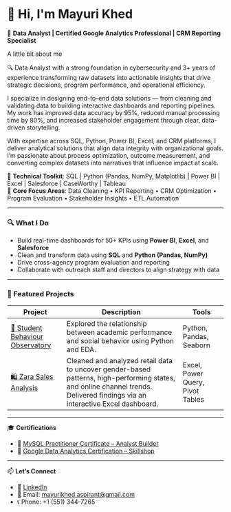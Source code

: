 # 👋 Hi, I'm Mayuri Khed

🎯 **Data Analyst | Certified Google Analytics Professional | CRM Reporting Specialist**

A little bit about me

🔍 Data Analyst with a strong foundation in cybersecurity and 3+ years of experience transforming raw datasets into actionable insights that drive strategic decisions, program performance, and operational efficiency.

I specialize in designing end-to-end data solutions — from cleaning and validating data to building interactive dashboards and reporting pipelines. My work has improved data accuracy by 95%, reduced manual processing time by 80%, and increased stakeholder engagement through clear, data-driven storytelling.

With expertise across SQL, Python, Power BI, Excel, and CRM platforms, I deliver analytical solutions that align data integrity with organizational goals. I’m passionate about process optimization, outcome measurement, and converting complex datasets into narratives that influence impact at scale.

📌 **Technical Toolkit**: SQL | Python (Pandas, NumPy, Matplotlib) | Power BI | Excel | Salesforce | CaseWorthy | Tableau  
📌 **Core Focus Areas**: Data Cleaning • KPI Reporting • CRM Optimization • Program Evaluation • Stakeholder Insights • ETL Automation


---

### 🔍 What I Do

- Build real-time dashboards for 50+ KPIs using **Power BI**, **Excel**, and **Salesforce**
- Clean and transform data using **SQL** and **Python (Pandas, NumPy)**
- Drive cross-agency program evaluation and reporting
- Collaborate with outreach staff and directors to align strategy with data

---


### 🧰 Featured Projects

| Project | Description | Tools |
|--------|-------------|-------|
| [📘 Student Behaviour Observatory](https://github.com/MayuriKhed1998/Student-Behavior-Observatory-A-Detailed-Data-Analysis) | Explored the relationship between academic performance and social behavior using Python and EDA. | Python, Pandas, Seaborn |
| [🛍️ Zara Sales Analysis](https://github.com/MayuriKhed1998/Data-Analysis-Zara-Sales-Annual-Report) | Cleaned and analyzed retail data to uncover gender-based patterns, high-performing states, and online channel trends. Delivered findings via an interactive Excel dashboard. | Excel, Power Query, Pivot Tables |

---

🎓 **Certifications**

- 📜 [MySQL Practitioner Certificate – Analyst Builder](https://www.analystbuilder.com/achievements/verify/1O03JZXW3D?r=8P0eiff2f2McxPNbIOciSqB6I)
- 📜 [Google Data Analytics Certification – Skillshop](https://skillshop.credential.net/f8a67915-a944-4d88-a608-c513366755a1#acc.zTsWZLB8)

---

📫 **Let’s Connect**

- 🔗 [LinkedIn](https://linkedin.com/in/mayurikhed)
- 📧 Email: mayurikhed.aspirant@gmail.com
- 📞 Phone: +1 (551) 344-7265
